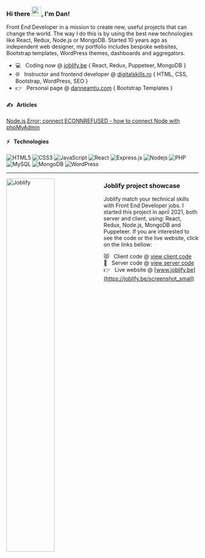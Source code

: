 ### Hi there <img src="https://media.giphy.com/media/hvRJCLFzcasrR4ia7z/giphy.gif" width="25px">, I'm Dan!
<!--<a href="https://www.digitalskills.ro" target="_blank">
  <img align="left" alt="Digital Skills" width="22px" src="https://www.digitalskills.ro/images/favicon.png" />
</a>
<a href="https://www.upsier.com"  target="_blank">
  <img align="left" alt="Upsier" width="22px" src="https://www.upsier.com/images/favicon.ico" />
</a>-->
 
Front End Developer in a mission to create new, useful projects that can change the world. The way I do this is by using the best new technologies like React, Redux, Node.js or MongoDB. Started 10 years ago as independent web designer, my portfolio includes bespoke websites, Bootstrap templates, WordPress themes, dashboards and aggregators.
- 💻 &nbsp;  Coding now @  [joblify.be](https://joblify.be) { React, Redux, Puppeteer, MongoDB }
- 🌐 &nbsp;  Instructor and frontend developer @ [digitalskills.ro](https://www.digitalskills.ro/cursuri/web-design) { HTML, CSS, Bootstrap, WordPress, SEO }
- 👉  &nbsp; Personal page @ [danneamtu.com](https://www.danneamtu.com) { Bootstrap Templates }

#### ✍️ &nbsp; Articles
<a target="_blank" href="https://dev.to/upsier/node-js-error-connect-econnrefused-how-to-connect-with-phpmyadmin-2ekb">Node.js Error: connect ECONNREFUSED - how to connect Node with phpMyAdmin</a>

#### ⚡  &nbsp; Technologies <br>
![HTML5](https://img.shields.io/badge/-HTML5-E34F26?style=flat-square&logo=html5&logoColor=white)
![CSS3](https://img.shields.io/badge/-CSS3-1572B6?style=flat-square&logo=css3)
![JavaScript](https://img.shields.io/badge/-JavaScript-black?style=flat-square&logo=javascript)
![React](https://img.shields.io/badge/-React.js-black?style=flat-square&logo=react&logoColor=Crayola)
![Express.js](https://img.shields.io/badge/-Express.js-yellow?style=flat-square&logo=Node.js&logoColor=black)
![Nodejs](https://img.shields.io/badge/-Nodejs-339933?style=flat-square&logo=Node.js&logoColor=white)
![PHP](https://img.shields.io/badge/-PHP-787CB5?style=flat-square&logo=PHP&logoColor=black)
![MySQL](https://img.shields.io/badge/-MySQL-4479A1?style=flat-square&logo=mysql&logoColor=white)
![MongoDB](https://img.shields.io/badge/-MongoDB-black?style=flat-square&logo=mongodb)
![WordPress](https://img.shields.io/badge/-WordPress-%23117AC9?style=flat-square&logo=mongodb)
<!--![TypeScript](https://img.shields.io/badge/-TypeScript-007ACC?style=flat-square&logo=typescript&logoColor=white)--> 
 ---

<a href="https://www.joblify.be" target="_blank">
  <img align="left" alt="Joblify" width="50%" src="https://joblify.be/screenshot_small_rounded.png" />
</a>

### Joblify project showcase
Joblify match your technical skills with Front End Developer jobs. I started this project in april 2021, both server and client, using: React, Redux, Node.js, MongoDB and Puppeteer. If you are interested to see the code or the live website, click on the links bellow:

😻  &nbsp;  Client code @ [view client code](https://github.com/danneamtu/joblify/tree/main/client)  
🥳   &nbsp;    Server code @ [view server code](https://github.com/danneamtu/joblify/tree/main/server)   
👉   &nbsp;   Live website @ [www.joblify.be](https://joblify.be/screenshot_small)   

